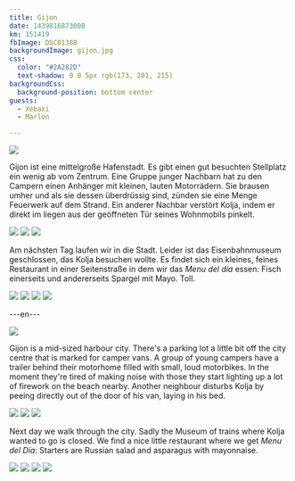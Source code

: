 ```yaml
---
title: Gijon
date: 1439816873000
km: 151419
fbImage: DSC01388
backgroundImage: gijon.jpg
css:
  color: "#2A282D"
  text-shadow: 0 0 5px rgb(173, 201, 215)
backgroundCss:
  background-position: bottom center
guests:
  - Xebaxi
  - Marlon

---
```


![](DSC01388)

Gijon ist eine mittelgroße Hafenstadt. Es gibt einen gut besuchten Stellplatz ein wenig ab vom Zentrum. Eine Gruppe junger Nachbarn hat zu den Campern einen Anhänger mit kleinen, lauten Motorrädern. Sie brausen umher und als sie dessen überdrüssig sind, zünden sie eine Menge Feuerwerk auf dem Strand. Ein anderer Nachbar verstört Kolja, indem er direkt im liegen aus der geöffneten Tür seines Wohnmobils pinkelt.

![](DSC01389)
![](DSC01390)
![](DSC01393)

Am nächsten Tag laufen wir in die Stadt. Leider ist das Eisenbahnmuseum geschlossen, das Kolja besuchen wollte. Es findet sich ein kleines, feines Restaurant in einer Seitenstraße in dem wir das *Menu del día* essen: Fisch einerseits und andererseits Spargel mit Mayo. Toll.

![](IMG_9798)
![](IMG_9801)
![](IMG_9806)
![](IMG_9813)

---en---


![](DSC01388)

Gijon is a mid-sized harbour city. There's a parking lot a little bit off the city centre that is marked for camper vans. A group of young campers have a trailer behind their motorhome filled with small, loud motorbikes. In the moment they're tired of making noise with those they start lighting up a lot of firework on the beach nearby. Another neighbour disturbs Kolja by peeing directly out of the door of his van, laying in his bed. 

![](DSC01389)
![](DSC01390)
![](DSC01393)

Next day we walk through the city. Sadly the Museum of trains where Kolja wanted to go is closed. We find a nice little restaurant where we get *Menu del Día*: Starters are Russian salad and asparagus with mayonnaise.

![](IMG_9798)
![](IMG_9801)
![](IMG_9806)
![](IMG_9813)
